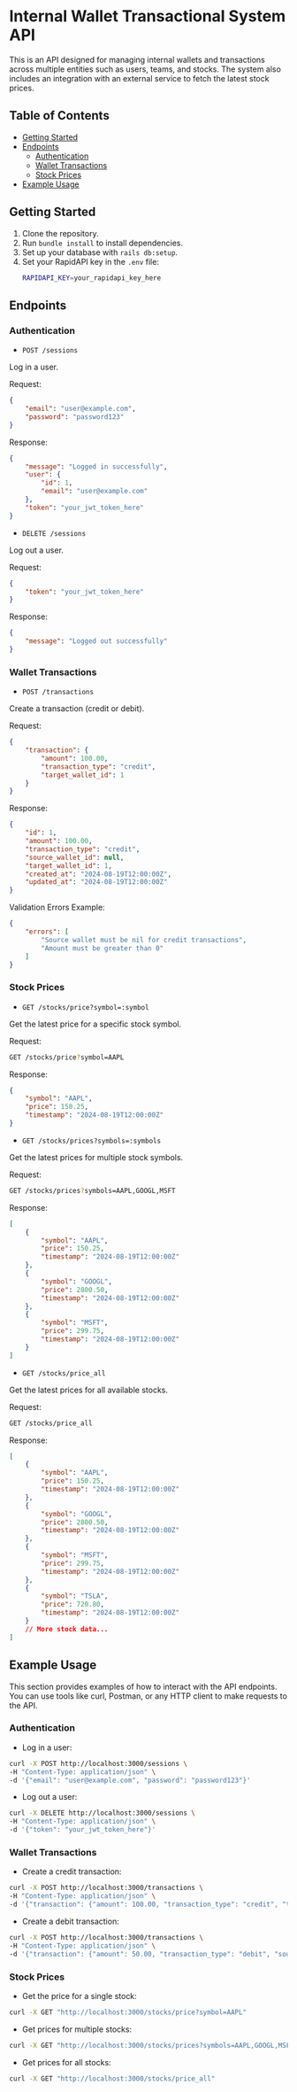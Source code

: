 # Internal Wallet Transactional System API

This is an API designed for managing internal wallets and transactions across multiple entities such as users, teams, and stocks. The system also includes an integration with an external service to fetch the latest stock prices.

## Table of Contents
- [Getting Started](#getting-started)
- [Endpoints](#endpoints)
    - [Authentication](#authentication)
    - [Wallet Transactions](#wallet-transactions)
    - [Stock Prices](#stock-prices)
- [Example Usage](#example-usage)

## Getting Started

1. Clone the repository.
2. Run `bundle install` to install dependencies.
3. Set up your database with `rails db:setup`.
4. Set your RapidAPI key in the `.env` file:
   ```bash
   RAPIDAPI_KEY=your_rapidapi_key_here
   ```

## Endpoints
### Authentication
- `POST /sessions`

Log in a user.

Request:

```json
{
    "email": "user@example.com",
    "password": "password123"
}
```
Response:

```json
{
    "message": "Logged in successfully",
    "user": {
        "id": 1,
        "email": "user@example.com"
    },
    "token": "your_jwt_token_here"
}
```

- `DELETE /sessions`

Log out a user.

Request:

```json
{
    "token": "your_jwt_token_here"
}
```

Response:

```json
{
    "message": "Logged out successfully"
}
```

### Wallet Transactions
- `POST /transactions`

Create a transaction (credit or debit).

Request:

```json
{
    "transaction": {
        "amount": 100.00,
        "transaction_type": "credit",
        "target_wallet_id": 1
    }
}
```

Response:

```json
{
    "id": 1,
    "amount": 100.00,
    "transaction_type": "credit",
    "source_wallet_id": null,
    "target_wallet_id": 1,
    "created_at": "2024-08-19T12:00:00Z",
    "updated_at": "2024-08-19T12:00:00Z"
}
```

Validation Errors Example:

```json
{
    "errors": [
        "Source wallet must be nil for credit transactions",
        "Amount must be greater than 0"
    ]
}
```

### Stock Prices
- `GET /stocks/price?symbol=:symbol`

Get the latest price for a specific stock symbol.

Request:

``` bash
GET /stocks/price?symbol=AAPL
```

Response:

```json
{
    "symbol": "AAPL",
    "price": 150.25,
    "timestamp": "2024-08-19T12:00:00Z"
}
```

- `GET /stocks/prices?symbols=:symbols`

Get the latest prices for multiple stock symbols.

Request:

```bash
GET /stocks/prices?symbols=AAPL,GOOGL,MSFT
```

Response:

```json
[
    {
        "symbol": "AAPL",
        "price": 150.25,
        "timestamp": "2024-08-19T12:00:00Z"
    },
    {
        "symbol": "GOOGL",
        "price": 2800.50,
        "timestamp": "2024-08-19T12:00:00Z"
    },
    {
        "symbol": "MSFT",
        "price": 299.75,
        "timestamp": "2024-08-19T12:00:00Z"
    }
]
```

- `GET /stocks/price_all`

Get the latest prices for all available stocks.

Request:

```bash
GET /stocks/price_all
```

Response:

```json
[
    {
        "symbol": "AAPL",
        "price": 150.25,
        "timestamp": "2024-08-19T12:00:00Z"
    },
    {
        "symbol": "GOOGL",
        "price": 2800.50,
        "timestamp": "2024-08-19T12:00:00Z"
    },
    {
        "symbol": "MSFT",
        "price": 299.75,
        "timestamp": "2024-08-19T12:00:00Z"
    },
    {
        "symbol": "TSLA",
        "price": 720.80,
        "timestamp": "2024-08-19T12:00:00Z"
    }
    // More stock data...
]
```

## Example Usage
This section provides examples of how to interact with the API endpoints. You can use tools like curl, Postman, or any HTTP client to make requests to the API.

### Authentication
- Log in a user:

```bash
curl -X POST http://localhost:3000/sessions \
-H "Content-Type: application/json" \
-d '{"email": "user@example.com", "password": "password123"}'
```

- Log out a user:

```bash
curl -X DELETE http://localhost:3000/sessions \
-H "Content-Type: application/json" \
-d '{"token": "your_jwt_token_here"}'
```

### Wallet Transactions
- Create a credit transaction:

```bash
curl -X POST http://localhost:3000/transactions \
-H "Content-Type: application/json" \
-d '{"transaction": {"amount": 100.00, "transaction_type": "credit", "target_wallet_id": 1}}'
```

- Create a debit transaction:

```bash
curl -X POST http://localhost:3000/transactions \
-H "Content-Type: application/json" \
-d '{"transaction": {"amount": 50.00, "transaction_type": "debit", "source_wallet_id": 1}}'
```

### Stock Prices
- Get the price for a single stock:

```bash
curl -X GET "http://localhost:3000/stocks/price?symbol=AAPL"
```

- Get prices for multiple stocks:

```bash
curl -X GET "http://localhost:3000/stocks/prices?symbols=AAPL,GOOGL,MSFT"
```

- Get prices for all stocks:

```bash
curl -X GET "http://localhost:3000/stocks/price_all"
```